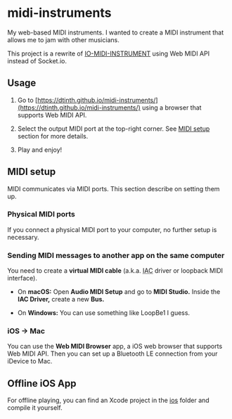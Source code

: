 # midi-instruments

My web-based MIDI instruments. I wanted to create a MIDI instrument that allows me to jam with other musicians.

This project is a rewrite of [IO-MIDI-INSTRUMENT](https://github.com/dtinth/IO-MIDI-INSTRUMENT) using Web MIDI API instead of Socket.io.


## Usage

1. Go to [https://dtinth.github.io/midi-instruments/](https://dtinth.github.io/midi-instruments/) using a browser that supports Web MIDI API.

2. Select the output MIDI port at the top-right corner. See [MIDI setup](#midi-setup) section for more details.

3. Play and enjoy!


## MIDI setup

MIDI communicates via MIDI ports. This section describe on setting them up.


### Physical MIDI ports

If you connect a physical MIDI port to your computer, no further setup is necessary.


### Sending MIDI messages to another app on the same computer

You need to create a __virtual MIDI cable__ (a.k.a. <acronym title="inter-application communication">IAC</acronym> driver or loopback MIDI interface).

- On __macOS:__ Open __Audio MIDI Setup__ and go to __MIDI Studio.__ Inside the __IAC Driver,__ create a new __Bus.__

- On __Windows:__ You can use something like LoopBe1 I guess.


### iOS &rarr; Mac

You can use the __Web MIDI Browser__ app, a iOS web browser that supports Web MIDI API.
Then you can set up a Bluetooth LE connection from your iDevice to Mac.


## Offline iOS App

For offline playing, you can find an Xcode project in the [ios](ios) folder and compile it yourself.
